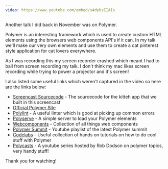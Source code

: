 ```yaml
---
video: https://www.youtube.com/embed/s4dybsEIAIs
---
```


Another talk I did back in November was on Polymer.

Polymer is an interesting framework which is used to create custom HTML elements using the browsers web components API's if it can. In my talk we'll make our very own elements and use them to create a cat pinterest style application for cat lovers everywhere.

As I was recording this my screen recorder crashed which meant I had to bail from screen recording my talk. I don't think my mac likes screen recording while trying to power a projector and it's screen!

I also listed some useful links which weren't captured in the video so here are the links below:

- [Screencast Sourcecode](https://github.com/studioromeo/kitteh-components) - The sourcecode for the kitteh app that we built in this screencast
- [Official Polymer Site](https://www.polymer-project.org/1.0/)
- [Polylint](https://github.com/PolymerLabs/polylint) - A useful linter which is good at picking up common errors
- [Polyserve](https://github.com/PolymerLabs/polyserve) - A simple server to load your Polymer elements
- [Webcomponents](https://webcomponents.org/) - Collection of all things web components
- [Polymer Summit](https://www.youtube.com/playlist?list=PLNYkxOF6rcICdISJclfQhj2S8QZGjXV8J) - Youtube playlist of the latest Polymer summit
- [Codelabs](https://codelabs.developers.google.com/polymer-summit) - Useful collection of hands on tutorials on how to do cool stuff with Polymer
- [Polycasts](https://www.youtube.com/playlist?list=PLOU2XLYxmsII5c3Mgw6fNYCzaWrsM3sMN) - A youtube series hosted by Rob Dodson on polymer topics, very handy stuff!

Thank you for watching!

